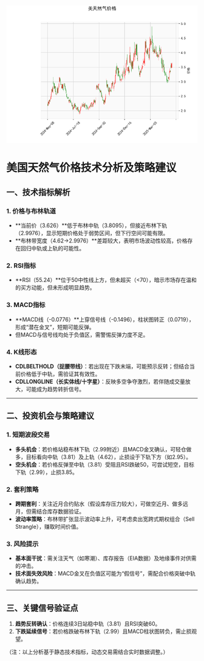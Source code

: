 ![图](CFD.png)



# 美国天然气价格技术分析及策略建议

## 一、技术指标解析
### 1. 价格与布林轨道
- **当前价（3.626）**低于布林中轨（3.8095），但接近布林下轨（2.9976），显示短期价格处于弱势区间，但下行空间可能有限。
- **布林带宽度（4.62→2.9976）**差距较大，表明市场波动性较高，价格存在回归中轨或上轨的可能性。

### 2. RSI指标
- **RSI（55.24）**位于50中性线上方，但未超买（<70），暗示市场存在温和的买方动能，但未形成明显趋势。

### 3. MACD指标
- **MACD线（-0.0776）**上穿信号线（-0.1496），柱状图转正（0.0719），形成“潜在金叉”，短期可能反弹。
- 但MACD与信号线均处于负值区，需警惕反弹力度不足。

### 4. K线形态
- **CDLBELTHOLD（捉腰带线）**：若出现在下跌末端，可能预示反转；但结合当前价格低于中轨，需验证其有效性。
- **CDLLONGLINE（长实体线/十字星）**：反映多空争夺激烈，若伴随成交量放大，可能成为趋势转折信号。

---

## 二、投资机会与策略建议
### 1. 短期波段交易
- **多头机会**：若价格站稳布林下轨（2.99附近）且MACD金叉确认，可轻仓做多，目标看向中轨（3.81）及上轨（4.62），止损设于下轨下方（如2.95）。
- **空头机会**：若价格反弹至中轨（3.81）受阻且RSI跌破50，可尝试短空，目标下轨（2.99），止损3.85。

### 2. 套利策略
- **跨期套利**：关注近月合约贴水（假设库存压力较大），可做空近月、做多远月，但需结合库存数据验证。
- **波动率策略**：布林带扩张显示波动率上升，可考虑卖出宽跨式期权组合（Sell Strangle），赚取时间价值。

### 3. 风险提示
- **基本面干扰**：需关注天气（如寒潮）、库存报告（EIA数据）及地缘事件对供需的冲击。
- **技术面失效风险**：MACD金叉在负值区可能为“假信号”，需配合价格突破中轨确认趋势。

---

## 三、关键信号验证点
1. **趋势反转确认**：价格连续3日站稳中轨（3.81）且RSI突破60。
2. **下跌延续信号**：若价格跌破布林下轨（2.99）且MACD柱状图转负，需止损观望。

（注：以上分析基于静态技术指标，动态交易需结合实时数据调整。）